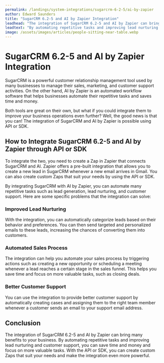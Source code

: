 ```yaml
---
permalink: /landings/system-integrations/sugarcrm-6-2-5/ai-by-zapier
author: Edward Saunders
title: "SugarCRM 6.2-5 and AI by Zapier Integration"
leadhead: "The integration of SugarCRM 6.2-5 and AI by Zapier can bring many benefits to your business"
leadtext: "By automating repetitive tasks and improving lead nurturing and customer support, you can save time and money and focus on more valuable tasks. With the API or SDK, you can create custom Zaps that suit your needs and make the integration even more powerful."
image: /assets/images/articles/people-sitting-near-table.webp
---
```

<div class="arttext">
<h1>SugarCRM 6.2-5 and AI by Zapier Integration</h1>

<p>SugarCRM is a powerful customer relationship management tool used by many businesses to manage their sales, marketing, and customer support activities. On the other hand, AI by Zapier is an automated workflow software that helps businesses automate their repetitive tasks and saves time and money.</p>

<p>Both tools are great on their own, but what if you could integrate them to improve your business operations even further? Well, the good news is that you can! The integration of SugarCRM and AI by Zapier is possible using API or SDK.</p>

<h2>How to Integrate SugarCRM 6.2-5 and AI by Zapier through API or SDK</h2>

<p>To integrate the two, you need to create a Zap in Zapier that connects SugarCRM and AI. Zapier offers a pre-built integration that allows you to create a new lead in SugarCRM whenever a new email arrives in Gmail. You can also create custom Zaps that suit your needs by using the API or SDK.</p>

<p>By integrating SugarCRM with AI by Zapier, you can automate many repetitive tasks such as lead generation, lead nurturing, and customer support. Here are some specific problems that the integration can solve:</p>

<h3>Improved Lead Nurturing</h3>

<p>With the integration, you can automatically categorize leads based on their behavior and preferences. You can then send targeted and personalized emails to these leads, increasing the chances of converting them into customers.</p>

<h3>Automated Sales Process</h3>

<p>The integration can help you automate your sales process by triggering actions such as creating a new opportunity or scheduling a meeting whenever a lead reaches a certain stage in the sales funnel. This helps you save time and focus on more valuable tasks, such as closing deals.</p>

<h3>Better Customer Support</h3>

<p>You can use the integration to provide better customer support by automatically creating cases and assigning them to the right team member whenever a customer sends an email to your support email address.</p>

<h2>Conclusion</h2>

<p>The integration of SugarCRM 6.2-5 and AI by Zapier can bring many benefits to your business. By automating repetitive tasks and improving lead nurturing and customer support, you can save time and money and focus on more valuable tasks. With the API or SDK, you can create custom Zaps that suit your needs and make the integration even more powerful.</p>

</div>